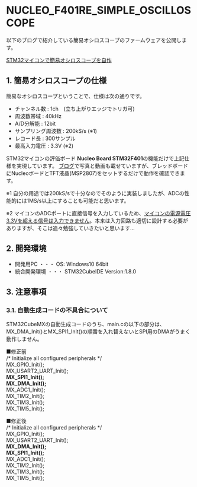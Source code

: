 # NUCLEO_F401RE_SIMPLE_OSCILLOSCOPE

以下のブログで紹介している簡易オシロスコープのファームウェアを公開します。

[STM32マイコンで簡易オシロスコープを自作](https://mzmlab.hatenablog.com/entry/stm32-oscilloscope)


## 1. 簡易オシロスコープの仕様

簡易なオシロスコープということで、仕様は次の通りです。

* チャンネル数 : 1ch　(立ち上がりエッジでトリガ可)
* 周波数帯域 : 40kHz
* A/D分解能 : 12bit
* サンプリング周波数 : 200kS/s (※1)
* レコード長 : 300サンプル
* 最高入力電圧 : 3.3V (※2)

STM32マイコンの評価ボード **Nucleo Board STM32F401**の機能だけで上記仕様を実現しています。
[ブログ](https://mzmlab.hatenablog.com/entry/stm32-oscilloscope)で写真と動画も載せていますが、ブレッドボードにNucleoボードとTFT液晶(MSP2807)をセットするだけで動作を確認できます。  

※1 自分の用途では200kS/sで十分なのでそのように実装しましたが、ADCの性能的には1MS/s以上にすることも可能だと思います。

※2 マイコンのADCポートに直接信号を入力しているため、<u>マイコンの電源電圧3.3Vを超える信号は入力できません</u>。本来は入力回路も適切に設計する必要がありますが、そこは追々勉強していきたいと思います...


## 2. 開発環境
* 開発用PC ・・・ OS: Windows10 64bit
* 統合開発環境 ・・・ STM32CubeIDE Version:1.8.0

## 3. 注意事項
### 3.1. 自動生成コードの不具合について
STM32CubeMXの自動生成コードのうち、main.cの以下の部分は、MX_DMA_Init()とMX_SPI1_Init()の順番を入れ替えないとSPI用のDMAがうまく動作しません。

■修正前  
  /* Initialize all configured peripherals */  
  MX_GPIO_Init();  
  MX_USART2_UART_Init();  
  **MX_SPI1_Init();**  
  **MX_DMA_Init();**  
  MX_ADC1_Init();  
  MX_TIM2_Init();  
  MX_TIM3_Init();  
  MX_TIM5_Init();  

■修正後  
  /* Initialize all configured peripherals */  
  MX_GPIO_Init();  
  MX_USART2_UART_Init();  
  **MX_DMA_Init();**  
  **MX_SPI1_Init();**  
  MX_ADC1_Init();  
  MX_TIM2_Init();  
  MX_TIM3_Init();  
  MX_TIM5_Init();  

  